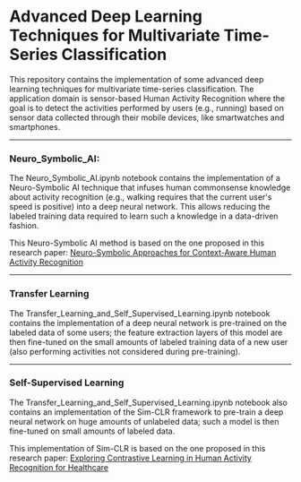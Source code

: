 # Advanced Deep Learning Techniques for Multivariate Time-Series Classification

This repository contains the implementation of some advanced deep learning techniques for multivariate 
time-series classification. The application domain is sensor-based Human Activity Recognition where
the goal is to detect the activities performed by users (e.g., running) based on sensor data collected
through their mobile devices, like smartwatches and smartphones.

<hr>

### Neuro_Symbolic_AI: 

The Neuro_Symbolic_AI.ipynb notebook contains the implementation of a Neuro-Symbolic AI technique that
infuses human commonsense knowledge about activity recognition (e.g., walking requires that the current
user's speed is positive) into a deep neural network. This allows reducing the labeled training data
required to learn such a knowledge in a data-driven fashion.

This Neuro-Symbolic AI method is based on the one proposed in this research paper: 
[Neuro-Symbolic Approaches for Context-Aware Human Activity Recognition](https://arxiv.org/abs/2306.05058)

<hr>

### Transfer Learning

The Transfer_Learning_and_Self_Supervised_Learning.ipynb notebook contains the implementation of
a deep neural network is pre-trained on the labeled data of some users; 
the feature extraction layers of this model are then fine-tuned on the small amounts of labeled
training data of a new user (also performing activities not considered during pre-training).

<hr>

### Self-Supervised Learning
	
The Transfer_Learning_and_Self_Supervised_Learning.ipynb notebook also contains an implementation of 
the Sim-CLR framework to pre-train a deep neural network on huge amounts of unlabeled data; 
such a model is then fine-tuned on small amounts of labeled data.

This implementation of Sim-CLR is based on the one proposed in this research paper:
[Exploring Contrastive Learning in Human Activity Recognition for Healthcare](https://arxiv.org/abs/2011.11542)

